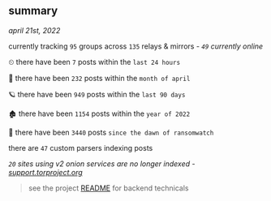 
## summary
_april 21st, 2022_

currently tracking `95` groups across `135` relays & mirrors - _`49` currently online_

⏲ there have been `7` posts within the `last 24 hours`

🦈 there have been `232` posts within the `month of april`

🪐 there have been `949` posts within the `last 90 days`

🏚 there have been `1154` posts within the `year of 2022`

🦕 there have been `3440` posts `since the dawn of ransomwatch`

there are `47` custom parsers indexing posts

_`20` sites using v2 onion services are no longer indexed - [support.torproject.org](https://support.torproject.org/onionservices/v2-deprecation/)_

> see the project [README](https://github.com/thetanz/ransomwatch#ransomwatch--) for backend technicals
